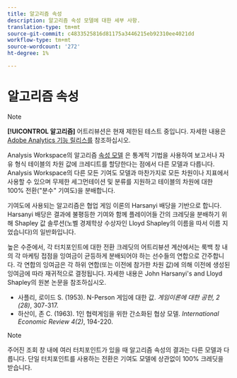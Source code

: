 ```yaml
---
title: 알고리즘 속성
description: 알고리즘 속성 모델에 대한 세부 사항.
translation-type: tm+mt
source-git-commit: c4833525816d81175a3446215eb92310ee4021dd
workflow-type: tm+mt
source-wordcount: '272'
ht-degree: 1%

---
```



# 알고리즘 속성

>[!NOTE]
>
>**[!UICONTROL 알고리즘]** 어트리뷰션은 현재 제한된 테스트 중입니다. 자세한 내용은 [Adobe Analytics 기능 릴리스를](/help/landing/an-releases.md) 참조하십시오.

Analysis Workspace의 알고리즘 [속성 모델](models.md) 은 통계적 기법을 사용하여 보고서나 자유 형식 테이블의 차원 값에 크레디트를 할당한다는 점에서 다른 모델과 다릅니다. Analysis Workspace의 다른 모든 기여도 모델과 마찬가지로 모든 차원이나 지표에서 사용할 수 있으며 무제한 세그먼테이션 및 분류를 지원하고 테이블의 차원에 대한 100% 전환(&quot;분수&quot; 기여도)을 분배합니다.

기여도에 사용되는 알고리즘은 협업 게임 이론의 Harsanyi 배당을 기반으로 합니다. Harsanyi 배당은 결과에 불평등한 기여와 함께 플레이어들 간의 크레딧을 분배하기 위해 Shapley 값 솔루션(노벨 경제학상 수상자인 Lloyd Shapley의 이름을 따서 이름 지었습니다)의 일반화입니다.

높은 수준에서, 각 터치포인트에 대한 전환 크레딧의 어트리뷰션 계산에서는 룩백 창 내의 각 마케팅 접점을 잉여금이 균등하게 분배되어야 하는 선수들의 연합으로 간주합니다. 각 연합의 잉여금은 각 하위 연합(또는 이전에 참가한 차원 값)에 의해 이전에 생성된 잉여금에 따라 재귀적으로 결정됩니다. 자세한 내용은 John Harsanyi&#39;s and Lloyd Shapley의 원본 논문을 참조하십시오.

* 사플리, 로이드 S. (1953). N-Person 게임에 대한 값. *게임이론에 대한 공헌, 2 (28)*, 307-317.
* 하산이, 존 C. (1963). 1인 협력게임을 위한 간소화된 협상 모델. *International Economic Review 4(2)*, 194-220.

>[!NOTE]
>
>주어진 조회 창 내에 여러 터치포인트가 있을 때 알고리즘 속성의 결과는 다른 모델과 다릅니다. 단일 터치포인트를 사용하는 전환은 기여도 모델에 상관없이 100% 크레딧을 받습니다.
